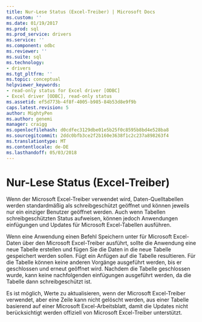 ```yaml
---
title: Nur-Lese Status (Excel-Treiber) | Microsoft Docs
ms.custom: ''
ms.date: 01/19/2017
ms.prod: sql
ms.prod_service: drivers
ms.service: ''
ms.component: odbc
ms.reviewer: ''
ms.suite: sql
ms.technology:
- drivers
ms.tgt_pltfrm: ''
ms.topic: conceptual
helpviewer_keywords:
- read-only status for Excel driver [ODBC]
- Excel driver [ODBC], read-only status
ms.assetid: ef5d773b-4f8f-4005-b985-84b53d8e9f9b
caps.latest.revision: 5
author: MightyPen
ms.author: genemi
manager: craigg
ms.openlocfilehash: d0cdfec3129dbe01e5b25f0c8595b8bd4e528ba8
ms.sourcegitcommit: 2ddc0bfb3ce2f2b160e3638f1c2c237a898263f4
ms.translationtype: MT
ms.contentlocale: de-DE
ms.lasthandoff: 05/03/2018
---
```

# <a name="read-only-status-excel-driver"></a>Nur-Lese Status (Excel-Treiber)
Wenn der Microsoft Excel-Treiber verwendet wird, Daten-Quelltabellen werden standardmäßig als schreibgeschützt geöffnet und können jeweils nur ein einziger Benutzer geöffnet werden. Auch wenn Tabellen schreibgeschützten Status aufweisen, können jedoch Anwendungen einfügungen und Updates für Microsoft Excel-Tabellen ausführen.  
  
 Wenn eine Anwendung einen Befehl Speichern unter für Microsoft Excel-Daten über den Microsoft Excel-Treiber ausführt, sollte die Anwendung eine neue Tabelle erstellen und fügen Sie die Daten in die neue Tabelle gespeichert werden sollen. Fügt ein Anfügen auf die Tabelle resultieren. Für die Tabelle können keine anderen Vorgänge ausgeführt werden, bis er geschlossen und erneut geöffnet wird. Nachdem die Tabelle geschlossen wurde, kann keine nachfolgenden einfügungen ausgeführt werden, da die Tabelle dann schreibgeschützt ist.  
  
 Es ist möglich, Werte zu aktualisieren, wenn der Microsoft Excel-Treiber verwendet, aber eine Zeile kann nicht gelöscht werden, aus einer Tabelle basierend auf einer Microsoft Excel-Arbeitsblatt, damit die Updates nicht berücksichtigt werden offiziell von Microsoft Excel-Treiber unterstützt.
